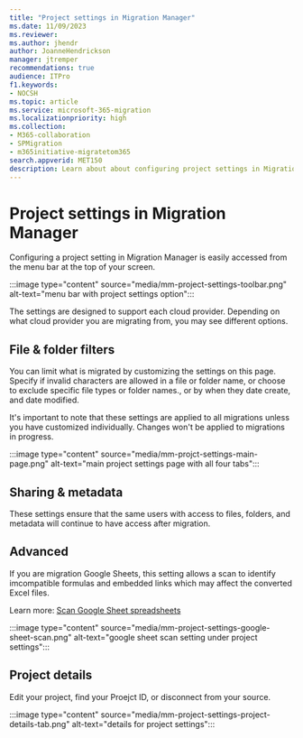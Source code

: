 ```yaml
---
title: "Project settings in Migration Manager"
ms.date: 11/09/2023
ms.reviewer: 
ms.author: jhendr
author: JoanneHendrickson
manager: jtremper
recommendations: true
audience: ITPro
f1.keywords:
- NOCSH
ms.topic: article
ms.service: microsoft-365-migration
ms.localizationpriority: high
ms.collection: 
- M365-collaboration
- SPMigration
- m365initiative-migratetom365
search.appverid: MET150
description: Learn about about configuring project settings in Migration Manager.
---
```


# Project settings in Migration Manager

Configuring a project setting in Migration Manager is easily accessed from the menu bar at the top of your screen.

:::image type="content" source="media/mm-project-settings-toolbar.png" alt-text="menu bar with project settings option":::

The settings are designed to support each cloud provider. Depending on what cloud provider you are migrating from, you may see different options.


## File & folder filters

You can limit what is migrated by customizing the settings on this page. Specify if invalid characters are allowed in a file or folder name, or choose to exclude specific file types or folder names., or by when they date create, and date modified. 

It's important to note that these settings are applied to all migrations unless you have customized individually. Changes won't be applied to migrations in progress.


:::image type="content" source="media/mm-projct-settings-main-page.png" alt-text="main project settings page with all four tabs":::


## Sharing & metadata

These settings ensure that the same users with access to files, folders, and metadata will continue to have access after migration.  


## Advanced

If you are migration Google Sheets, this setting allows a scan to identify imcompatible formulas and embedded links which may affect the converted Excel files.

Learn more: [Scan Google Sheet spreadsheets](mm-google-sheet-scan.md)

:::image type="content" source="media/mm-project-settings-google-sheet-scan.png" alt-text="google sheet scan setting under project settings":::

## Project details

Edit your project, find your Proejct ID, or disconnect from your source.

:::image type="content" source="media/mm-project-settings-project-details-tab.png" alt-text="details for project settings":::